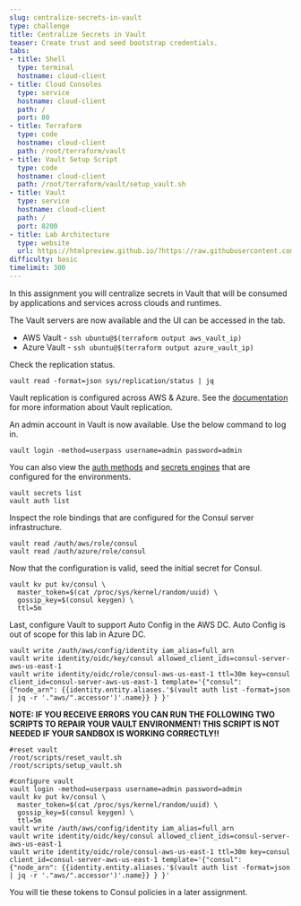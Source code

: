```yaml
---
slug: centralize-secrets-in-vault
type: challenge
title: Centralize Secrets in Vault
teaser: Create trust and seed bootstrap credentials.
tabs:
- title: Shell
  type: terminal
  hostname: cloud-client
- title: Cloud Consoles
  type: service
  hostname: cloud-client
  path: /
  port: 80
- title: Terraform
  type: code
  hostname: cloud-client
  path: /root/terraform/vault
- title: Vault Setup Script
  type: code
  hostname: cloud-client
  path: /root/terraform/vault/setup_vault.sh
- title: Vault
  type: service
  hostname: cloud-client
  path: /
  port: 8200
- title: Lab Architecture
  type: website
  url: https://htmlpreview.github.io/?https://raw.githubusercontent.com/hashicorp/field-workshops-consul/blob/master/instruqt-tracks/multi-cloud-service-networking-with-consul/assets/diagrams/diagrams.html
difficulty: basic
timelimit: 300
---
```

In this assignment you will centralize secrets in Vault that will be consumed by applications and services across clouds and runtimes. <br>

The Vault servers are now available and the UI can be accessed in the tab. <br>

* AWS Vault - `ssh ubuntu@$(terraform output aws_vault_ip)`
* Azure Vault - `ssh ubuntu@$(terraform output azure_vault_ip)`

Check the replication status. <br>

```
vault read -format=json sys/replication/status | jq
```

Vault replication is configured across AWS & Azure.
See the [documentation](https://www.vaultproject.io/docs/enterprise/replication) for more information about Vault replication. <br>

An admin account in Vault is now available. Use the below command to log in. <br>

```
vault login -method=userpass username=admin password=admin
```

You can also view the [auth methods](https://www.vaultproject.io/docs/auth) and [secrets engines](https://www.vaultproject.io/docs/secrets) that are configured for the environments.

```
vault secrets list
vault auth list
```

Inspect the role bindings that are configured for the Consul server infrastructure.

```
vault read /auth/aws/role/consul
vault read /auth/azure/role/consul
```

Now that the configuration is valid, seed the initial secret for Consul.

```
vault kv put kv/consul \
  master_token=$(cat /proc/sys/kernel/random/uuid) \
  gossip_key=$(consul keygen) \
  ttl=5m
```

Last, configure Vault to support Auto Config in the AWS DC. Auto Config is out of scope for this lab in Azure DC.

```
vault write /auth/aws/config/identity iam_alias=full_arn
vault write identity/oidc/key/consul allowed_client_ids=consul-server-aws-us-east-1
vault write identity/oidc/role/consul-aws-us-east-1 ttl=30m key=consul client_id=consul-server-aws-us-east-1 template='{"consul": {"node_arn": {{identity.entity.aliases.'$(vault auth list -format=json | jq -r '."aws/".accessor')'.name}} } }'
```

**NOTE: IF YOU RECEIVE ERRORS YOU CAN RUN THE FOLLOWING TWO SCRIPTS TO REPAIR YOUR VAULT ENVIRONMENT! THIS SCRIPT IS NOT NEEDED IF YOUR SANDBOX IS WORKING CORRECTLY!!**

```
#reset vault
/root/scripts/reset_vault.sh
/root/scripts/setup_vault.sh

#configure vault
vault login -method=userpass username=admin password=admin
vault kv put kv/consul \
  master_token=$(cat /proc/sys/kernel/random/uuid) \
  gossip_key=$(consul keygen) \
  ttl=5m
vault write /auth/aws/config/identity iam_alias=full_arn
vault write identity/oidc/key/consul allowed_client_ids=consul-server-aws-us-east-1
vault write identity/oidc/role/consul-aws-us-east-1 ttl=30m key=consul client_id=consul-server-aws-us-east-1 template='{"consul": {"node_arn": {{identity.entity.aliases.'$(vault auth list -format=json | jq -r '."aws/".accessor')'.name}} } }'
```

You will tie these tokens to Consul policies in a later assignment.
